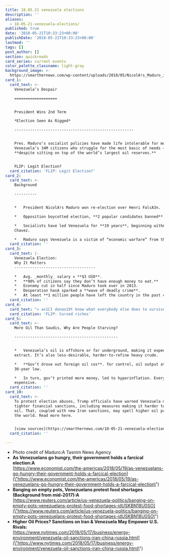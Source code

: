 ```yaml
---
title: 18.05.21 venezuela elections
description: ''
aliases:
  - 18-05-21-venezuela-elections/
published: true
date: '2018-05-21T10:33:23+00:00'
publishDate: '2018-05-21T10:33:23+00:00'
lastmod: ''
tags: []
post_author: []
section: quickreads
card_series: current events
color_palette_classname: light-gray
background_image: >-
  https://smarthernews.com/wp-content/uploads/2018/05/NicolA!s_Maduro_in_meeting_with_Iranian_President_Hassan_Rouhani_in_Saadabad_Palace-360x360.jpg
card_1:
  card_text: >-
    Venezuela’s Despair

    ===================


    President Wins 2nd Term  

    *Election Seen As Rigged*

    -----------------------------------------------------


    Pres. Maduro’s socialist policies have made life intolerable for most ofA
    Venezuela’s 34M citizens who struggle for the most basic of needs –
    **despite sitting on top of the world’s largest oil reserves.**


    FLIP: Legit Election?
  card_citation: 'FLIP: Legit Election?'
card_2:
  card_text: >-
    Background

    ----------


    *   President NicolA!s Maduro won re-election over Henri FalcA3n.

    *   Opposition boycotted election, **2 popular candidates banned**.

    *   Socialists have led Venezuela for **19 years**, beginning withA Hugo
    Chavez.

    *   Maduro says Venezuela is a victim of “economic warfare” from the U.S.
  card_citation: ''
card_3:
  card_text: |-
    Venezuela Election:  
    Why It Matters
    ------------------------------------

    *   Avg. _monthly_ salary = **$3 USD**.
    *   **90% of citizens say they don’t have enough money to eat.**
    *   Economy cut in half since Maduro took over in 2013.
    *   Desperation hasA sparked a **wave of deadly crime**.
    *   At least **1 million people have left the country in the past 4 years**.
  card_citation: ''
card_4:
  card_text: "> ax1CI donax19t know what everybody else does to survive. If I donax19t get out of this, Iax19ll starve to death.ax1Dn> n> Ruben, a 21-year-old sergeant, who fearing retaliation, agreed to speak to the AP about his situation only if his last name was not revealed.nnFLIP: Cursed riches"
  card_citation: 'FLIP: Cursed riches'
card_5:
  card_text: >-
    More Oil Than Saudis, Why Are People Starving?

    ----------------------------------------------


    *   Venezuela’s oil is offshore or far underground, making it expensive to
    extract. It’s also less-desirable, harder-to-refine heavy crude.

    *   **Gov’t drove out foreign oil cos**. for control, oil output at a
    30-year low.

    *   In turn, gov’t printed more money, led to hyperinflation. Everything =
    expensive.
  card_citation: ''
card_10:
  card_text: >-
    To protest election abuses, Trump officials have warned Venezuela may face
    tighter financial sanctions, including measures making it harder to export
    oil. That, coupled with new Iran sanctions, may spell higher oil prices for
    the world. Read more here.


    [view sources](https://smarthernews.com/18-05-21-venezuela-elections/)
  card_citation: ''

---
```

*   Photo credit of Maduro:A Tasnim News Agency
*   **As Venezuelans go hungry, their government holds a farcical election:A**  
    [https://www.economist.com/the-americas/2018/05/19/as-venezuelans-go-hungry-their-government-holds-a-farcical-election](\"https://www.economist.com/the-americas/2018/05/19/as-venezuelans-go-hungry-their-government-holds-a-farcical-election\")
*   **Banging on empty pots, Venezuelans protest food shortages (Background from mid-2017):A**  
    [https://www.reuters.com/article/us-venezuela-politics/banging-on-empty-pots-venezuelans-protest-food-shortages-idUSKBN18U0SO](\"https://www.reuters.com/article/us-venezuela-politics/banging-on-empty-pots-venezuelans-protest-food-shortages-idUSKBN18U0SO\")
*   **Higher Oil Prices? Sanctions on Iran & Venezuela May Empower U.S. Rivals:**  
    [https://www.nytimes.com/2018/05/17/business/energy-environment/venezuela-oil-sanctions-iran-china-russia.html](\"https://www.nytimes.com/2018/05/17/business/energy-environment/venezuela-oil-sanctions-iran-china-russia.html\")